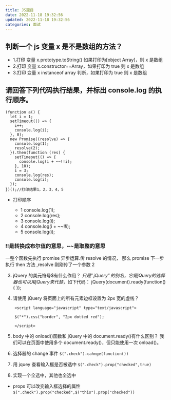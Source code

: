 ```yaml
---
title: JS题目
date: 2022-11-18 19:32:56
updated: 2022-11-18 19:32:56
categories: 面试
---
```


## 判断一个 js 变量 x 是不是数组的方法？

- 1.打印 变量 x.prototype.toString()
  如果打印为[object Array]，则 x 是数组
- 2.打印 变量 x.constructor==Array，如果打印为 true 则 x 是数组
- 3.打印 变量 x instanceof array 判断，如果打印为 true 则 x 是数组

## 请回答下列代码执行结果，并标出 console.log 的执行顺序。

```
(function a() {
  let i = 1;
  setTimeout(() => {
    i++;
    console.log(i);
  }, 0);
  new Promise((resolve) => {
    console.log(1);
    resolve(2);
  }).then(function (res) {
    setTimeout(() => {
      console.log(i + ~~!!i);
    }, 10);
    i = 3;
    console.log(res);
    console.log(i);
  });
})();//打印结果1，2，3，4，5
```

- 打印顺序

  - 1 console.log(1);
  - 2 console.log(res);
  - 3 console.log(i);
  - 4 console.log(i + ~~!!i);
  - 5 console.log(i);

### !!是转换成布尔值的意思，~~是取整的意思

一整个函数先执行 promise 异步运算.传 resolve 的情况， 那么 promise 下一步执行 then 方法 ,resolve 刚刚传了一个参数 2

3. jQuery 的美元符号$有什么作用？
    $只是”jQuery”的别名，它是 jQuery 的选择器
   也可以用 jQuery 来代替$，如下代码：
   jQuery(document).ready(function(){
   });

4. 请使用 jQuery 将页面上的所有元素边框设置为 2px 宽的虚线？

```
	<script language="javascript" type="text/javascript">

	$("*").css("border", "2px dotted red");

	</script>

```

5. body 中的 onload()函数和 jQuery 中的 document.ready()有什么区别？
   我们可以在页面中使用多个 document.ready()，但只能使用一次 onload()。

6. 选择器的 change 事件
   `$(".check").cahnge(function())`

7. 用 jquey 查看输入框是否被选中
   `$(".check").prop("checked",true)`

8. 实现一个全选中，其他也全选中

- props 可以改变输入框选择的属性
  `$(".check").prop("checked",$("this").prop("checked"))`
